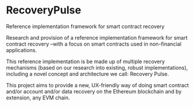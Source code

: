 # RecoveryPulse
Reference implementation framework for smart contract recovery

Research and provision of a reference implementation framework for smart contract recovery –with a focus on smart contracts used in non-financial applications.

This reference implementation is be made up of multiple recovery mechanisms (based on our research into existing, robust implementations), including a novel concept and architecture we call: Recovery Pulse.

This project aims to provide a new, UX-friendly way of doing smart contract and/or account and/or data recovery on the Ethereum blockchain and by extension, any EVM chain. 


